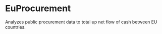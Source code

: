 # EuProcurement

Analyzes public procurement data to total up net flow of cash between EU countries.
